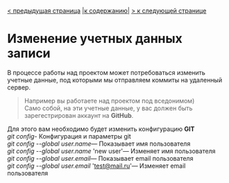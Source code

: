 [< предыдущая страница](./6.commands_basic.md "Основные команды работы с GIT") [|к содержанию|](./README.md "Содержание") [> к следующей странице](./8.commands_commit_history.md "Операции с коммитами")  
# Изменение учетных данных записи  
В процессе работы над проектом может потребоваться изменить учетные данные, под которыми мы отправляем коммиты на удаленный сервер.
> Например вы работаете над проектом под вседонимом)  
Само собой, на эти учетные данные, у вас должен быть зарегестрирован аккаунт на **GitHub**.

Для этого вам необходимо будет изменить конфигурацию **GIT**  
*git config*- Конфигурация и параметры git  
*git config --global user.name*​— Показывает имя пользователя  
*git config --global user.name* 'new user'​— Изменяет имя пользователя  
*git config --global user.email*​— Показывает email пользователя  
*git config --global user.email* 'test@mail.ru'​— Изменяет email пользователя  